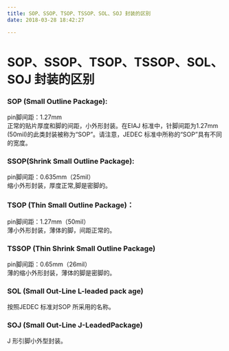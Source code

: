 ```yaml
---
title: SOP、SSOP、TSOP、TSSOP、SOL、SOJ 封装的区别
date: 2018-03-28 18:42:27

---
```

#  SOP、SSOP、TSOP、TSSOP、SOL、SOJ 封装的区别

###  SOP (Small Outline Package):

pin脚间距：1.27mm  
正常的贴片厚度和脚的间距，小外形封装。在EIAJ 标准中，针脚间距为1.27mm (50mil)的此类封装被称为“SOP”。请注意，JEDEC
标准中所称的“SOP”具有不同的宽度。

###  SSOP(Shrink Small Outline Package):

pin脚间距：0.635mm（25mil）  
缩小外形封装，厚度正常,脚是密脚的。

###  TSOP (Thin Small Outline Package)：

pin脚间距：1.27mm（50mil）  
薄小外形封装，薄体的脚，间距正常的。

###  TSSOP (Thin Shrink Small Outline Package)

pin脚间距：0.65mm（26mil）  
薄的缩小外形封装，薄体的脚是密脚的。

###  SOL (Small Out-Line L-leaded pack age)

按照JEDEC 标准对SOP 所采用的名称。

###  SOJ (Small Out-Line J-LeadedPackage)

J 形引脚小外型封装。

